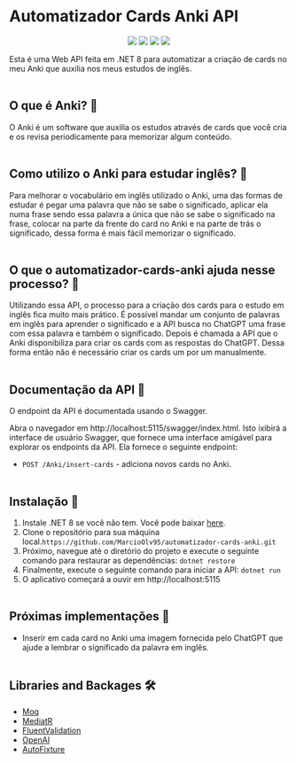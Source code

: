 ﻿# Automatizador Cards Anki API <br>

<p align="center">
	<img src="https://img.shields.io/badge/Framework-dotnet-blue"/> 
	<img src="https://img.shields.io/badge/Framework%20version-dotnet%208-blue"/> 
	<img src="https://img.shields.io/badge/Language-C%23-blue"/> 
	<img src="https://img.shields.io/badge/Status-development-green"/>
</p>

Esta é uma Web API feita em .NET 8 para automatizar a criação de cards no meu Anki que auxilia nos meus estudos de inglês. <br/><br/>


## O que é Anki? 📝 <br/>

O Anki é um software que auxilia os estudos através de cards que você cria e os revisa periodicamente para memorizar algum conteúdo. <br/><br/>


## Como utilizo o Anki para estudar inglês? 📝 <br/>

Para melhorar o vocabulário em inglês utilizado o Anki, uma das formas de estudar é pegar uma palavra que não se sabe o significado, 
aplicar ela numa frase sendo essa palavra a única que não se sabe o significado na frase, colocar na parte da frente do card 
no Anki e na parte de trás o significado, dessa forma é mais fácil memorizar o significado. <br/><br/>


## O que o automatizador-cards-anki ajuda nesse processo? 📝 <br/>

Utilizando essa API, o processo para a criação dos cards para o estudo em inglês fica muito mais prático. É possível mandar um 
conjunto de palavras em inglês para aprender o significado e a API busca no ChatGPT uma frase com essa palavra e também o significado.
Depois é chamada a API que o Anki disponibiliza para criar os cards com as respostas do ChatGPT. Dessa forma então não é necessário
criar os cards um por um manualmente. <br/><br/>


## Documentação da API 📝 <br/>

O endpoint da API é documentada usando o Swagger.

Abra o navegador em http://localhost:5115/swagger/index.html. Isto ixibirá a interface de usuário Swagger, que fornece uma interface
amigável para explorar os endpoints da API. Ela fornece o seguinte endpoint:

- `POST /Anki/insert-cards` - adiciona novos cards no Anki.<br/><br/>


## Instalação :wrench: <br/>

1. Instale .NET 8 se você não tem. Você pode baixar [here](https://dotnet.microsoft.com/pt-br/download/dotnet/8.0).
2. Clone o  repositório para sua máquina local.`https://github.com/MarcioOlv95/automatizador-cards-anki.git`
3. Próximo, navegue até o diretório do projeto e execute o seguinte comando para restaurar as dependências:
`dotnet restore`
4. Finalmente, execute o seguinte comando para iniciar a API:
`dotnet run`
5. O aplicativo começará a ouvir em http://localhost:5115 <br/><br/>


## Próximas implementações :dart: <br/>

- Inserir em cada card no Anki uma imagem fornecida pelo ChatGPT que ajude a lembrar o significado da palavra em inglês. <br/><br/>


 ## Libraries and Backages 🛠️
- [Moq](https://www.nuget.org/packages/Moq)
- [MediatR](https://www.nuget.org/packages/MediatR)
- [FluentValidation](https://www.nuget.org/packages/fluentvalidation/)
- [OpenAI](https://www.nuget.org/packages/OpenAI)
- [AutoFixture](https://www.nuget.org/packages/AutoFixture)
<br/><br/>
